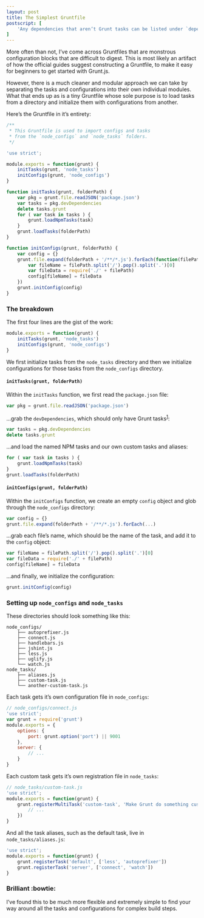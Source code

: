 ```yaml
---
layout: post
title: The Simplest Gruntfile
postscript: [
    'Any dependencies that aren’t Grunt tasks can be listed under `dependencies`, otherwise Grunt will try to load it as a task and fail.'
]
---
```


More often than not, I’ve come across Gruntfiles that are monstrous configuration blocks that are difficult to digest. This is most likely an artifact of how the official guides suggest constructing a Gruntfile, to make it easy for beginners to get started with Grunt.js.

However, there is a much cleaner and modular approach we can take by separating the tasks and configurations into their own individual modules. What that ends up as is a tiny Gruntfile whose sole purpose is to load tasks from a directory and initialize them with configurations from another.

Here’s the Gruntfile in it’s entirety:

```javascript
/**
 * This Gruntfile is used to import configs and tasks
 * from the `node_configs` and `node_tasks` folders.
 */

'use strict';

module.exports = function(grunt) {
    initTasks(grunt, 'node_tasks')
    initConfigs(grunt, 'node_configs')
}

function initTasks(grunt, folderPath) {
    var pkg = grunt.file.readJSON('package.json')
    var tasks = pkg.devDependencies
    delete tasks.grunt
    for ( var task in tasks ) {
        grunt.loadNpmTasks(task)
    }
    grunt.loadTasks(folderPath)
}

function initConfigs(grunt, folderPath) {
    var config = {}
    grunt.file.expand(folderPath + '/**/*.js').forEach(function(filePath) {
        var fileName = filePath.split('/').pop().split('.')[0]
        var fileData = require('./' + filePath)
        config[fileName] = fileData
    })
    grunt.initConfig(config)
}
```


### The breakdown

The first four lines are the gist of the work:

```javascript
module.exports = function(grunt) {
    initTasks(grunt, 'node_tasks')
    initConfigs(grunt, 'node_configs')
}
```

We first initialize tasks from the `node_tasks` directory and then we initialize configurations for those tasks from the `node_configs` directory.


#### `initTasks(grunt, folderPath)`

Within the `initTasks` function, we first read the `package.json` file:

```javascript
var pkg = grunt.file.readJSON('package.json')
```

...grab the `devDependencies`, which should only have Grunt tasks<sup>[1](#postscript_1)</sup>:

```javascript
var tasks = pkg.devDependencies
delete tasks.grunt
```

...and load the named NPM tasks and our own custom tasks and aliases:

```javascript
for ( var task in tasks ) {
    grunt.loadNpmTasks(task)
}
grunt.loadTasks(folderPath)
```


#### `initConfigs(grunt, folderPath)`

Within the `initConfigs` function, we create an empty `config` object and glob through the `node_configs` directory:

```javascript
var config = {}
grunt.file.expand(folderPath + '/**/*.js').forEach(...)
```

...grab each file’s name, which should be the name of the task, and add it to the `config` object:

```javascript
var fileName = filePath.split('/').pop().split('.')[0]
var fileData = require('./' + filePath)
config[fileName] = fileData
```

...and finally, we initialize the configuration:

```javascript
grunt.initConfig(config)
```


### Setting up `node_configs` and `node_tasks`

These directories should look something like this:

    node_configs/
        ├── autoprefixer.js
        ├── connect.js
        ├── handlebars.js
        ├── jshint.js
        ├── less.js
        ├── uglify.js
        └── watch.js
    node_tasks/
        ├── aliases.js
        ├── custom-task.js
        └── another-custom-task.js

Each task gets it’s own configuration file in `node_configs`:

```javascript
// node_configs/connect.js
'use strict';
var grunt = require('grunt')
module.exports = {
    options: {
        port: grunt.option('port') || 9001
    },
    server: {
        // ...
    }
}
```

Each custom task gets it’s own registration file in `node_tasks`:

```javascript
// node_tasks/custom-task.js
'use strict';
module.exports = function(grunt) {
    grunt.registerMultiTask('custom-task', 'Make Grunt do something custom', function() {
        // ...
    })
}
```

And all the task aliases, such as the default task, live in `node_tasks/aliases.js`:

```javascript
'use strict';
module.exports = function(grunt) {
    grunt.registerTask('default', ['less', 'autoprefixer'])
    grunt.registerTask('server', ['connect', 'watch'])
}
```


### Brilliant :bowtie:

I’ve found this to be much more flexible and extremely simple to find your way around all the tasks and configurations for complex build steps.
